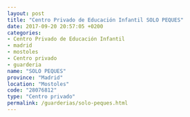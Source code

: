```yaml
---
layout: post
title: "Centro Privado de Educación Infantil SOLO PEQUES"
date: 2017-09-20 20:57:05 +0200
categories:
- Centro Privado de Educación Infantil
- madrid
- mostoles
- Centro privado
- guarderia
name: "SOLO PEQUES"
province: "Madrid"
location: "Mostoles"
code: "28076812"
type: "Centro privado"
permalink: /guarderias/solo-peques.html
---
```

